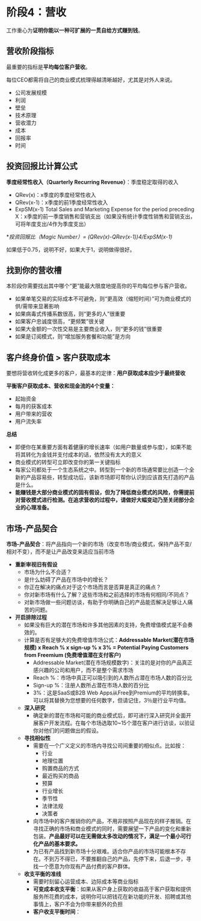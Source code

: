 # 阶段4：营收

工作重心为**证明你能以一种可扩展的一贯自给方式赚到钱**。

## 营收阶段指标

最重要的指标是**平均每位客户营收**。

每位CEO都需将自己的商业模式梳理得越清晰越好，尤其是对外人来说。

- 公司发展规模
- 利润
- 壁垒
- 技术原理
- 营收潜力
- 成本
- 回报率
- 时间

## 投资回报比计算公式

**季度经常性收入（Quarterly Recurring Revenue）**：季度稳定取得的收入

- QRev(x)：x季度的季度经常性收入
- QRev(x-1)：x季度的前1季度经常性收入
- ExpSM(x-1) Total Sales and Marketing Expense for the period preceding X：x季度的前一季度销售和营销支出（如果没有统计季度性销售和营销支出，可将年度支出/4作为季度支出）

**投资回报比（Magic Number）= (QRev(x)-QRev(x-1))*4/ExpSM(x-1)**

如果低于0.75，说明不好，如果大于1，说明做得很好。

## 找到你的营收槽

本阶段你需要找出其中哪个“更”能最大限度地提高你的平均每位参与客户营收。

- 如果单笔交易的实际成本不可避免，则“更高效（缩短时间）”可为商业模式的供/需带来显著影响
- 如果病毒式传播系数很高，则“更多的人”很重要
- 如果客户忠诚度很高，“更频繁”很关键
- 如果大金额的一次性交易是主要商业收入，则“更多的钱”很重要
- 如果是订阅模式，则“增加服务套餐和功能”是方向

## 客户终身价值 > 客户获取成本

要想将营收转化成更多的客户，最基本的定律：**用户获取成本应少于最终营收**

**平衡客户获取成本、营收和现金流的4个变量：**

- 起始资金
- 每月的获客成本
- 用户带来的营收
- 用户流失率

**总结**

- 即便你在某重要方面有着健康的增长速率（如用户数量或参与度），如果不能将其转化为金钱并支付成本的话，依然没有太大的意义
- 商业模式的转型可立即改变你的第一关键指标
- 每家公司都处于一个生态系统之中。转型到一个新的市场通常要比创造一个全新的产品容易些，转型成功后，该新市场即可帮你认识到应该首先打造的产品是什么。
- **能赚钱是大部分商业模式的固有假设，但为了降低商业模式的风险，你需提前对营收模式进行检测。在追求营收的过程中，请做好大幅变动乃至关闭部分企业的心理准备。**

## 市场-产品契合

**市场-产品契合**：将产品指向一个新的市场（改变市场/商业模式，保持产品不变/相对不变），而不是让产品改变来适应当前市场

- **重新审视旧有假设**
  - 市场为什么不合适？
  - 是什么妨碍了产品在市场中的增长？
  - 你正在解决的痛点对于这个市场而言是否算是真正的痛点？
  - 你对新市场有什么了解？这些市场和之前选择的市场有何相同/不同点？
  - 对新市场做一些问题访谈，有助于你明确自己的产品能否解决足够让人痛苦的问题。
- **开启排除过程**
  - 如果没有巨大的潜在市场和许多其他因素的支持，免费增值模式是不会奏效的。
  - 计算是否有足够大的免费增值市场公式：**Addressable Market(潜在市场规模) x Reach % x sign-up % x 3% = Potential Paying Customers from Freemium (免费增值潜在支付客户)**
    - Addressable Market(潜在市场规模数字)：关注的是对你的产品真正感兴趣的公司和用户，而不是整个需求市场
    - Reach %：市场中真正可以吸引到的人数所占潜在市场人数的百分比
    - Sign-up %：注册人数所占潜在市场人数的百分比
    - 3%：这是SaaS或B2B Web Apps从Free到Premium的平均转换率。可以将其替换为您想要的任何数字，但请记住，3％是行业平均值。
  - **深入研究**
    - 确定新的潜在市场和可能的商业模式后，即可进行深入研究并全面开展客户开发流程。在每个市场选取10~15个潜在客户进行访谈，以验证你对他们的问题做出的假设。
  - **寻找相似性**
    - 需要在一个广义定义的市场内寻找公司间重要的相似点。比如按：
      - 行业
      - 地理位置
      - 购置商品的方式
      - 最近购买的商品
      - 预算
      - 行业增长
      - 季节性
      - 法律法规
      - 决策者
    - 向市场中的客户推销你的产品，不用非按照产品现在的样子推销。在寻找正确的市场和商业模式的同时，需要展望一下产品的变化和重新包装。**产品最好可以在无需做太多改动的情况下，满足一个最小可行化产品的基本要求。**
    - 为已有产品找到新市场十分艰难。适合你产品的市场可能根本不存在。不到万不得已，不要推翻自己的产品，先停下来，后退一步，寻找一个愿意为你现有产品付费的客户群体。
  - **收支平衡的准线**
    - 需要时刻留心运营成本、边际成本等商业指标
    - **可变成本收支平衡**：如果从客户身上获取的收益高于客户获取和提供服务所花费的成本，说明你可以把钱花在新功能的开发、招聘或其他事情上，客户不会为你带来额外的负担
    - **客户收支平衡时间**：

